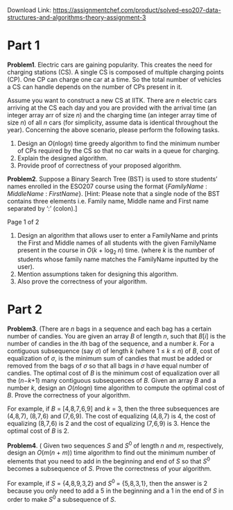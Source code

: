Download Link: https://assignmentchef.com/product/solved-eso207-data-structures-and-algorithms-theory-assignment-3
<br>
<h1>Part 1</h1>

<strong>Problem1</strong>.  Electric cars are gaining popularity. This creates the need for charging stations (CS). A single CS is composed of multiple charging points (CP). One CP can charge one car at a time. So the total number of vehicles a CS can handle depends on the number of CPs present in it.

Assume you want to construct a new CS at IITK. There are <em>n </em>electric cars arriving at the CS each day and you are provided with the arrival time (an integer array arr of size <em>n</em>) and the charging time (an integer array time of size <em>n</em>) of all <em>n </em>cars (for simplicity, assume data is identical throughout the year). Concerning the above scenario, please perform the following tasks.

<ol>

 <li>Design an <em>O</em>(<em>n</em>log<em>n</em>) time greedy algorithm to find the minimum number of CPs required by the CS so that no car waits in a queue for charging.</li>

 <li>Explain the designed algorithm.</li>

 <li>Provide proof of correctness of your proposed algorithm.</li>

</ol>

<strong>Problem2</strong>. Suppose a Binary Search Tree (BST) is used to store students’ names enrolled in the ESO207 course using the format {<em>FamilyName </em>: <em>MiddleName </em>: <em>FirstName</em>}. [Hint: Please note that a single node of the BST contains three elements i.e. Family name, Middle name and First name separated by ‘:’ (colon).]

Page 1 of 2

<ol>

 <li>Design an algorithm that allows user to enter a FamilyName and prints the First and Middle names of all students with the given FamilyName present in the course in <em>O</em>(<em>k </em>+ log<sub>2 </sub><em>n</em>) time. (where <em>k </em>is the number of students whose family name matches the FamilyName inputted by the user).</li>

 <li>Mention assumptions taken for designing this algorithm.</li>

 <li>Also prove the correctness of your algorithm.</li>

</ol>

<h1>Part 2</h1>

<strong>Problem3</strong>. (There are <em>n </em>bags in a sequence and each bag has a certain number of candies. You are given an array <em>B </em>of length <em>n</em>, such that <em>B</em>[<em>i</em>] is the number of candies in the <em>i</em>th bag of the sequence, and a number <em>k</em>. For a contiguous subsequence (say <em>σ</em>) of length <em>k </em>(where 1 ≤ <em>k </em>≤ <em>n</em>) of <em>B</em>, cost of equalization of <em>σ</em>, is the minimum sum of candies that must be added or removed from the bags of <em>σ </em>so that all bags in <em>σ </em>have equal number of candies. The optimal cost of <em>B </em>is the minimum cost of equalization over all the (<em>n</em>−<em>k</em>+1) many contiguous subsequences of <em>B</em>. Given an array <em>B </em>and a number <em>k</em>, design an <em>O</em>(<em>n</em>log<em>n</em>) time algorithm to compute the optimal cost of <em>B</em>. Prove the correctness of your algorithm.

For example, if <em>B </em>= [4<em>,</em>8<em>,</em>7<em>,</em>6<em>,</em>9] and <em>k </em>= 3, then the three subsequences are (4<em>,</em>8<em>,</em>7), (8<em>,</em>7<em>,</em>6) and (7<em>,</em>6<em>,</em>9). The cost of equalizing (4<em>,</em>8<em>,</em>7) is 4, the cost of equalizing (8<em>,</em>7<em>,</em>6) is 2 and the cost of equalizing (7<em>,</em>6<em>,</em>9) is 3. Hence the optimal cost of <em>B </em>is 2.

<strong>Problem4</strong>. ( Given two sequences <em>S </em>and <em>S</em><sup>0 </sup>of length <em>n </em>and <em>m</em>, respectively, design an <em>O</em>(<em>m</em>(<em>n </em>+ <em>m</em>)) time algorithm to find out the minimum number of elements that you need to add in the beginning and end of <em>S </em>so that <em>S</em><sup>0 </sup>becomes a subsequence of <em>S</em>. Prove the correctness of your algorithm.

For example, if <em>S </em>= {4<em>,</em>8<em>,</em>9<em>,</em>3<em>,</em>2} and <em>S</em><sup>0 </sup>= {5<em>,</em>8<em>,</em>3<em>,</em>1}, then the answer is 2 because you only need to add a 5 in the beginning and a 1 in the end of <em>S </em>in order to make <em>S</em><sup>0 </sup>a subsequence of <em>S</em>.


